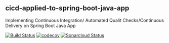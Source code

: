 ## cicd-applied-to-spring-boot-java-app
Implementing Continuous Integration/ Automated Qualit Checks/Continuous Delivery on Spring Boot Java App


[![Build Status](https://www.travis-ci.com/mazen-alasali-cu/cicd-applied-to-spring-boot-java-app.svg?branch=main)](https://www.travis-ci.com/github/mazen-alasali-cu/cicd-applied-to-spring-boot-java-app) [![codecov](https://codecov.io/gh/mazen-alasali-cu/cicd-applied-to-spring-boot-java-app/branch/main/graph/badge.svg?token=1XZZ2DH6VX)](https://codecov.io/gh/mazen-alasali-cu/cicd-applied-to-spring-boot-java-app) [![Sonarcloud Status](https://sonarcloud.io/api/project_badges/measure?project=cicd-applied-to-spring-boot-java-app&metric=alert_status)](https://sonarcloud.io/dashboard?id=mazen-alasali-cu_cicd-applied-to-spring-boot-java-app)
